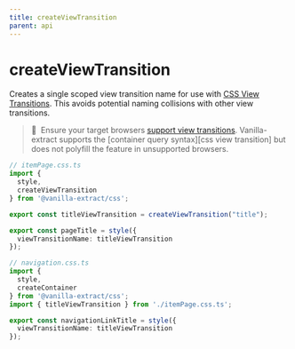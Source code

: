 ```yaml
---
title: createViewTransition
parent: api
---
```


# createViewTransition

Creates a single scoped view transition name for use with [CSS View Transitions].
This avoids potential naming collisions with other view transitions.

> 🚧&nbsp;&nbsp;Ensure your target browsers [support view transitions].
> Vanilla-extract supports the [container query syntax][css view transition] but does not polyfill the feature in unsupported browsers.

```ts compiled
// itemPage.css.ts
import {
  style,
  createViewTransition
} from '@vanilla-extract/css';

export const titleViewTransition = createViewTransition("title");

export const pageTitle = style({
  viewTransitionName: titleViewTransition
});

// navigation.css.ts
import {
  style,
  createContainer
} from '@vanilla-extract/css';
import { titleViewTransition } from './itemPage.css.ts';

export const navigationLinkTitle = style({
  viewTransitionName: titleViewTransition
});
```

[css view transitions]: https://developer.mozilla.org/en-US/docs/Web/API/View_Transitions_API#css_additions
[support view transitions]: https://caniuse.com/view-transitions
